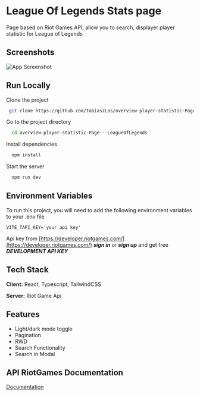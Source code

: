 
# League Of Legends Stats page

Page based on Riot Games API, allow you to search, displayer player statistic for League of Legends


## Screenshots

![App Screenshot](https://i.ibb.co/dmM1tKD/page2.png)


## Run Locally

Clone the project

```bash
 git clone https://github.com/TobiaszLos/overview-player-statistic-Page---LeagueOfLegends.git
```

Go to the project directory

```bash
  cd overview-player-statistic-Page---LeagueOfLegends
```

Install dependencies

```bash
  npm install
```

Start the server

```bash
  npm run dev
```


## Environment Variables

To run this project, you will need to add the following environment variables to your .env file

``` VITE_TAPI_KEY='your api key' ```

Api key from [https://developer.riotgames.com/](https://developer.riotgames.com/) ***sign in*** or ***sign up*** and get free ***DEVELOPMENT API KEY***

## Tech Stack

**Client:** React, Typescript, TailwindCSS

**Server:** Riot Game Api


## Features

- Light/dark mode toggle
- Pagination
- RWD
- Search Functionality
- Search in Modal



## API RiotGames Documentation

[Documentation](https://developer.riotgames.com/apis)

